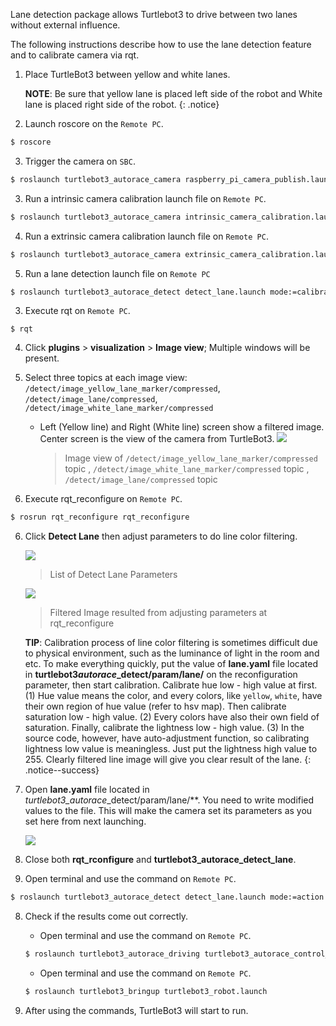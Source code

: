 <!-- ## [Lane Detection](#lane-detection) -->

Lane detection package allows Turtlebot3 to drive between two lanes without external influence.

The following instructions describe how to use the lane detection feature and to calibrate camera via rqt.

1. Place TurtleBot3 between yellow and white lanes.

   **NOTE**: Be sure that yellow lane is placed left side of the robot and White lane is placed right side of the robot.
   {: .notice}

2. Launch roscore on the `Remote PC`.
```bash
$ roscore
```

3. Trigger the camera on `SBC`.
```bash
$ roslaunch turtlebot3_autorace_camera raspberry_pi_camera_publish.launch
```

3. Run a intrinsic camera calibration launch file on `Remote PC`.
```bash
$ roslaunch turtlebot3_autorace_camera intrinsic_camera_calibration.launch mode:=action
```

4. Run a extrinsic camera calibration launch file on `Remote PC`.
```bash
$ roslaunch turtlebot3_autorace_camera extrinsic_camera_calibration.launch mode:=action
```

5. Run a lane detection launch file on `Remote PC`
```bash
$ roslaunch turtlebot3_autorace_detect detect_lane.launch mode:=calibration
```

3. Execute rqt on `Remote PC`.
```
$ rqt
```

4. Click **plugins** > **visualization** > **Image view**; Multiple windows will be present.

5. Select three topics at each image view: `/detect/image_yellow_lane_marker/compressed`, `/detect/image_lane/compressed`, `/detect/image_white_lane_marker/compressed`

   - Left (Yellow line) and Right (White line) screen show a filtered image.  Center screen is the view of the camera from TurtleBot3.
     ![](/assets/images/platform/turtlebot3/autonomous_driving/noetic_rpi_before_detect_lane.png)
     > Image view of `/detect/image_yellow_lane_marker/compressed` topic , `/detect/image_white_lane_marker/compressed` topic , `/detect/image_lane/compressed` topic


6. Execute rqt_reconfigure on `Remote PC`.
```bash
$ rosrun rqt_reconfigure rqt_reconfigure
```

6. Click **Detect Lane** then adjust parameters to do line color filtering.

   ![](/assets/images/platform/turtlebot3/autonomous_driving/noetic_rpi_detect_lane_param.png)

   > List of Detect Lane Parameters

   ![](/assets/images/platform/turtlebot3/autonomous_driving/noetic_rpi_after_detect_lane.png)

   > Filtered Image resulted from adjusting parameters at rqt_reconfigure

   **TIP**: Calibration process of line color filtering is sometimes difficult due to physical environment, such as the luminance of light in the room and etc. To make everything quickly, put the value of **lane.yaml** file located in **turtlebot3*autorace*_detect/param/lane/** on the reconfiguration parameter, then start calibration. Calibrate hue low - high value at first. (1) Hue value means the color, and every colors, like `yellow`, `white`, have their own region of hue value (refer to hsv map). Then calibrate saturation low - high value. (2) Every colors have also their own field of saturation. Finally, calibrate the lightness low - high value. (3) In the source code, however, have auto-adjustment function, so calibrating lightness low value is meaningless. Just put the lightness high value to 255. Clearly filtered line image will give you clear result of the lane.
   {: .notice--success}

7. Open **lane.yaml** file located in **turtlebot3*_autorace*_detect/param/lane/**. You need to write modified values to the file. This will make the camera set its parameters as you set here from next launching.

   ![](/assets/images/platform/turtlebot3/autonomous_driving/noetic_rpi_lane_yaml.png)

8. Close both **rqt_rconfigure** and **turtlebot3_autorace_detect_lane**.

9. Open terminal and use the command on `Remote PC`.
```bash
$ roslaunch turtlebot3_autorace_detect detect_lane.launch mode:=action
```

8. Check if the results come out correctly.

   - Open terminal and use the command on `Remote PC`.

   ```bash
   $ roslaunch turtlebot3_autorace_driving turtlebot3_autorace_control_lane.launch
   ```

   - Open terminal and use the command on `Remote PC`.

   ```bash
   $ roslaunch turtlebot3_bringup turtlebot3_robot.launch
   ```

9. After using the commands, TurtleBot3 will start to run.
